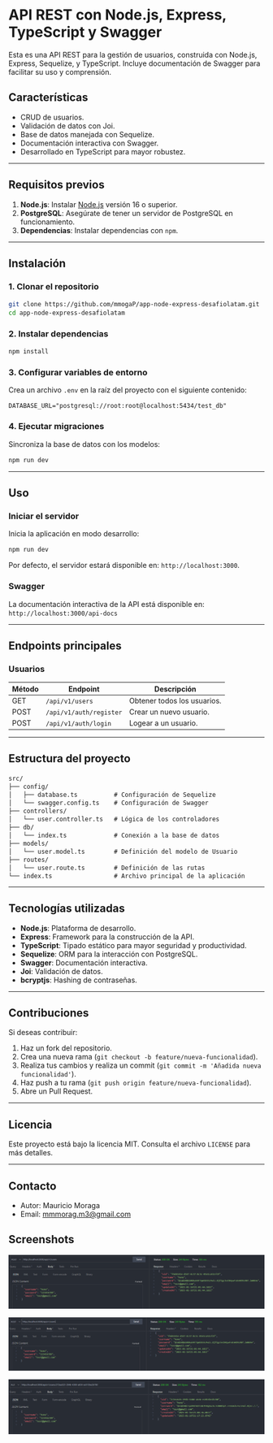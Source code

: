 # API REST con Node.js, Express, TypeScript y Swagger

Esta es una API REST para la gestión de usuarios, construida con Node.js, Express, Sequelize, y TypeScript. Incluye documentación de Swagger para facilitar su uso y comprensión.

## **Características**

- CRUD de usuarios.
- Validación de datos con Joi.
- Base de datos manejada con Sequelize.
- Documentación interactiva con Swagger.
- Desarrollado en TypeScript para mayor robustez.

---

## **Requisitos previos**

1. **Node.js**: Instalar [Node.js](https://nodejs.org/) versión 16 o superior.
2. **PostgreSQL**: Asegúrate de tener un servidor de PostgreSQL en funcionamiento.
3. **Dependencias**: Instalar dependencias con `npm`.

---

## **Instalación**

### **1. Clonar el repositorio**

```bash
git clone https://github.com/mmogaP/app-node-express-desafiolatam.git
cd app-node-express-desafiolatam
```

### **2. Instalar dependencias**

```bash
npm install
```

### **3. Configurar variables de entorno**

Crea un archivo `.env` en la raíz del proyecto con el siguiente contenido:

```
DATABASE_URL="postgresql://root:root@localhost:5434/test_db"
```

### **4. Ejecutar migraciones**

Sincroniza la base de datos con los modelos:

```bash
npm run dev
```

---

## **Uso**

### **Iniciar el servidor**

Inicia la aplicación en modo desarrollo:

```bash
npm run dev
```

Por defecto, el servidor estará disponible en: `http://localhost:3000`.

### **Swagger**

La documentación interactiva de la API está disponible en:  
`http://localhost:3000/api-docs`

---

## **Endpoints principales**

### **Usuarios**

| Método | Endpoint                | Descripción                 |
| ------ | ----------------------- | --------------------------- |
| GET    | `/api/v1/users`         | Obtener todos los usuarios. |
| POST   | `/api/v1/auth/register` | Crear un nuevo usuario.     |
| POST   | `/api/v1/auth/login`    | Logear a un usuario.        |

---

## **Estructura del proyecto**

```
src/
├── config/
│   ├── database.ts          # Configuración de Sequelize
│   └── swagger.config.ts    # Configuración de Swagger
├── controllers/
│   └── user.controller.ts   # Lógica de los controladores
├── db/
│   └── index.ts             # Conexión a la base de datos
├── models/
│   └── user.model.ts        # Definición del modelo de Usuario
├── routes/
│   └── user.route.ts        # Definición de las rutas
└── index.ts                 # Archivo principal de la aplicación
```

---

## **Tecnologías utilizadas**

- **Node.js**: Plataforma de desarrollo.
- **Express**: Framework para la construcción de la API.
- **TypeScript**: Tipado estático para mayor seguridad y productividad.
- **Sequelize**: ORM para la interacción con PostgreSQL.
- **Swagger**: Documentación interactiva.
- **Joi**: Validación de datos.
- **bcryptjs**: Hashing de contraseñas.

---

## **Contribuciones**

Si deseas contribuir:

1. Haz un fork del repositorio.
2. Crea una nueva rama (`git checkout -b feature/nueva-funcionalidad`).
3. Realiza tus cambios y realiza un commit (`git commit -m 'Añadida nueva funcionalidad'`).
4. Haz push a tu rama (`git push origin feature/nueva-funcionalidad`).
5. Abre un Pull Request.

---

## **Licencia**

Este proyecto está bajo la licencia MIT. Consulta el archivo `LICENSE` para más detalles.

---

## **Contacto**

- Autor: Mauricio Moraga
- Email: [mmmorag.m3@gmail.com](mailto:mmmorag.m3@gmail.com)

## **Screenshots**

![GET](./screenshots/get.png)

![POST](./screenshots/post.png)

![PUT](./screenshots/put.png)
